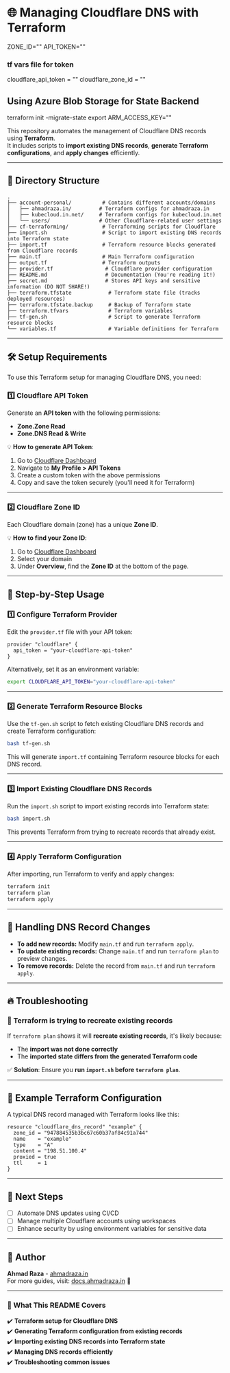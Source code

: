 # 🌐 Managing Cloudflare DNS with Terraform


ZONE_ID=""
API_TOKEN=""


### tf vars file for token 
cloudflare_api_token = ""
cloudflare_zone_id = ""

## Using Azure Blob Storage for State Backend 
terraform init -migrate-state
export ARM_ACCESS_KEY=""


This repository automates the management of Cloudflare DNS records using **Terraform**.  
It includes scripts to **import existing DNS records**, **generate Terraform configurations**, and **apply changes** efficiently.

---

## 📂 Directory Structure

```
.
├── account-personal/          # Contains different accounts/domains
│   ├── ahmadraza.in/         # Terraform configs for ahmadraza.in
│   ├── kubecloud.in.net/     # Terraform configs for kubecloud.in.net
│   └── users/                # Other Cloudflare-related user settings
├── cf-terraforming/           # Terraforming scripts for Cloudflare
├── import.sh                  # Script to import existing DNS records into Terraform state
├── import.tf                  # Terraform resource blocks generated from Cloudflare records
├── main.tf                    # Main Terraform configuration
├── output.tf                  # Terraform outputs
├── provider.tf                 # Cloudflare provider configuration
├── README.md                   # Documentation (You're reading it!)
├── secret.md                   # Stores API keys and sensitive information (DO NOT SHARE!)
├── terraform.tfstate            # Terraform state file (tracks deployed resources)
├── terraform.tfstate.backup     # Backup of Terraform state
├── terraform.tfvars             # Terraform variables
├── tf-gen.sh                    # Script to generate Terraform resource blocks
└── variables.tf                 # Variable definitions for Terraform

```

---

## 🛠️ **Setup Requirements**
To use this Terraform setup for managing Cloudflare DNS, you need:

### **1️⃣ Cloudflare API Token**
Generate an **API token** with the following permissions:
- **Zone.Zone Read**
- **Zone.DNS Read & Write**

💡 **How to generate API Token**:
1. Go to [Cloudflare Dashboard](https://dash.cloudflare.com/)
2. Navigate to **My Profile > API Tokens**
3. Create a custom token with the above permissions
4. Copy and save the token securely (you'll need it for Terraform)

---

### **2️⃣ Cloudflare Zone ID**
Each Cloudflare domain (zone) has a unique **Zone ID**.

💡 **How to find your Zone ID**:
1. Go to [Cloudflare Dashboard](https://dash.cloudflare.com/)
2. Select your domain
3. Under **Overview**, find the **Zone ID** at the bottom of the page.

---

## 🚀 **Step-by-Step Usage**

### **1️⃣ Configure Terraform Provider**
Edit the `provider.tf` file with your API token:
```hcl
provider "cloudflare" {
  api_token = "your-cloudflare-api-token"
}
```
Alternatively, set it as an environment variable:
```sh
export CLOUDFLARE_API_TOKEN="your-cloudflare-api-token"
```

---

### **2️⃣ Generate Terraform Resource Blocks**
Use the `tf-gen.sh` script to fetch existing Cloudflare DNS records and create Terraform configuration:
```sh
bash tf-gen.sh
```
This will generate `import.tf` containing Terraform resource blocks for each DNS record.

---

### **3️⃣ Import Existing Cloudflare DNS Records**
Run the `import.sh` script to import existing records into Terraform state:
```sh
bash import.sh
```
This prevents Terraform from trying to recreate records that already exist.

---

### **4️⃣ Apply Terraform Configuration**
After importing, run Terraform to verify and apply changes:
```sh
terraform init
terraform plan
terraform apply
```

---

## 🔄 **Handling DNS Record Changes**
- **To add new records:** Modify `main.tf` and run `terraform apply`.
- **To update existing records:** Change `main.tf` and run `terraform plan` to preview changes.
- **To remove records:** Delete the record from `main.tf` and run `terraform apply`.

---

## 🔥 **Troubleshooting**
### **🛑 Terraform is trying to recreate existing records**
If `terraform plan` shows it will **recreate existing records**, it's likely because:
- The **import was not done correctly**
- The **imported state differs from the generated Terraform code**

✅ **Solution**: Ensure you **run `import.sh` before `terraform plan`**.

---

## 📜 **Example Terraform Configuration**
A typical DNS record managed with Terraform looks like this:

```hcl
resource "cloudflare_dns_record" "example" {
  zone_id = "947884535b3bc67c60b37af84c91a744"
  name    = "example"
  type    = "A"
  content = "198.51.100.4"
  proxied = true
  ttl     = 1
}
```

---

## 🎯 **Next Steps**
- [ ] Automate DNS updates using CI/CD
- [ ] Manage multiple Cloudflare accounts using workspaces
- [ ] Enhance security by using environment variables for sensitive data

---

## 👤 **Author**
**Ahmad Raza** - [ahmadraza.in](https://ahmadraza.in)  
For more guides, visit: [docs.ahmadraza.in](https://docs.ahmadraza.in) 🚀


---

### **📌 What This README Covers**
✔️ **Terraform setup for Cloudflare DNS**  
✔️ **Generating Terraform configuration from existing records**  
✔️ **Importing existing DNS records into Terraform state**  
✔️ **Managing DNS records efficiently**  
✔️ **Troubleshooting common issues**  
